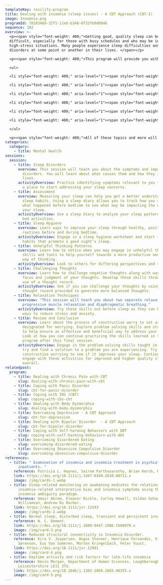 ```yaml
---
templateKey: resilify-program
title: Dealing with insomnia (sleep issues) - A CBT Approach (CBT-I)
image: Insomnia.png
programId: 78283460-32f1-11eb-b348-0f33fb0d0846
sequence: 102
overview: >-
  <p><span style="font-weight: 400;">Getting good, quality sleep can be
  difficult, especially for those with busy schedules and who may be in
  high-stress situations. Many people experience sleep difficulties and sleep
  disorders at some point or another in their lives. </span></p>

  <p><span style="font-weight: 400;">This program will provide you with information about sleep disorders and effective tools and skills to help improve the quality of your sleep. This is done using Cognitive Behavioral Therapy for Insomnia (CBT-I), an evidenced-based treatment specifically designed for those who experience sleep difficulty. Throughout this program you will learn about:</span></p>

  <ul>

  <li style="font-weight: 400;" aria-level="1"><span style="font-weight: 400;">Sleep tracking</span></li>

  <li style="font-weight: 400;" aria-level="1"><span style="font-weight: 400;">Healthy sleep habits, also known as sleep hygiene</span></li>

  <li style="font-weight: 400;" aria-level="1"><span style="font-weight: 400;">Modifying your sleep environment to ensure quality sleep</span></li>

  <li style="font-weight: 400;" aria-level="1"><span style="font-weight: 400;">Addressing and changing unhelpful patterns of thinking</span></li>

  <li style="font-weight: 400;" aria-level="1"><span style="font-weight: 400;">Relaxation techniques such as progressive muscle relaxation and diaphragmatic breathing</span></li>

  <li style="font-weight: 400;" aria-level="1"><span style="font-weight: 400;">Problem solving skills and constructive worrying</span></li>

  </ul>

  <p><span style="font-weight: 400;">All of these topics and more will be covered through the use of lessons, video summaries, and interactive activities. Resilify&rsquo;s CBT for Insomnia program can help you on the path towards healthy sleep.</span></p>
categories:
  category:
    - title: Mental Health
sessions:
  session:
    - title: Sleep Disorders
      overview: This session will teach you about the symptoms and impact of sleep
        disorders. You will learn about what causes them and how they impact our
        lives.
      activityOverview: Practice identifying symptoms relevant to you to help you find
        a place to start addressing your sleep concerns.
    - title: Assessment
      overview: Measuring your sleep can help you get a better understanding of your
        sleep habits. Using a sleep diary allows you to track how you slept and
        what happened before bedtime to see what may be impacting the quality of
        your sleep.
      activityOverview: Use a sleep diary to analyze your sleep patterns and before
        bed activities.
    - title: Sleep Hygiene
      overview: Learn ways to improve your sleep through healthy, positive habits and
        routines before and during bedtime.
      activityOverview: Engage in a sleep hygiene worksheet and start implementing new
        habits that promote a good night’s sleep.
    - title: Unhelpful Thinking Patterns
      overview: Learn how to notice when you may engage in unhelpful thinking. Develop
        skills and tools to help yourself towards a more productive and balanced
        way of thinking.
      activityOverview: Look to others for differing perspectives and support.
    - title: Challenging Thoughts
      overview: Learn how to challenge negative thoughts along with ways to shift the
        focus and judgment of your thoughts. Develop these skills through the
        use of a thought record.
      activityOverview: See if you can challenge your thoughts by using the 7-column
        thought record provided to generate more balanced thoughts.
    - title: Relaxation Techniques
      overview: "This session will teach you about two separate relaxation skills:
        progressive muscle relaxation and diaphragmatic breathing."
      activityOverview: Try these skills out before sleep as they can be effective
        ways to reduce stress and anxiety.
    - title: Review and Conclusion
      overview: Learn about the process of constructive worry to set aside time
        designated for worrying. Explore problem solving skills and strategies
        to help ensure an effective and beneficial way to address your problems.
        Look at how you can continue practicing the skills learned in this
        program after this final session.
      activityOverview: Engage in the problem-solving skills taught in this session to
        try and find a solution to a problem you are experiencing. Try out
        constructive worrying to see if it improves your sleep. Continue to
        engage with these activities for improved and higher quality sleep
        overall.
relatedpost:
  program:
    - title: Dealing with Chronic Pain with CBT
      slug: dealing-with-chronic-pain-with-cbt
    - title: Coping with Panic Disorder
      slug: cbt-for-panic-disorder
    - title: Coping with IBS (CBT)
      slug: coping-with-ibs-cbt
    - title: Dealing with Body Dysmorphia
      slug: dealing-with-body-dysmorphia
    - title: Overcoming Depression - A CBT Approach
      slug: cbt-for-depression
    - title: Dealing with Bipolar Disorder  - A CBT Approach
      slug: cbt-for-bipolar-disorder
    - title: Coping with Self-harming Behaviors with DBT
      slug: coping-with-self-harming-behaviors-with-dbt
    - title: Overcoming Disordered Eating
      slug: overcoming-disordered-eating
    - title: Overcoming Obsessive Compulsive Disorder
      slug: overcoming-obsessive-compulsive-disorder
references:
  - title: " Examination of insomnia and insomnia treatment in psychiatric
      inpatients. "
    reference: Patricia L. Haynes, Sairam Parthasarathy, Brian Kersh, Richard R. Bootzin.
    link: https://doi.org/10.1111/j.1447-0349.2010.00711.x
    image: /img/cards-1.webp
  - title: Sleep-related monitoring on awakening mediates the relationship between
      insomnia-related interpretive bias and insomnia symptoms using the
      insomnia ambiguity paradigm.
    reference: Umair Akram, Eleanor Bickle, Carley Howell, Vildan Ozhan, Jessica
      Williamson, Andrew Du Rocher.
    link: https://doi.org/10.1111/jsr.13343
    image: /img/cards-2.webp
  - title: Normal sleep, disturbed sleep, transient and persistent insomnia.
    reference: W. C. Dement.
    link: https://doi.org/10.1111/j.1600-0447.1986.tb08979.x
    image: /img/card-3.png
  - title: Reduced structural connectivity in Insomnia Disorder.
    reference: Kira V. Jespersen, Angus Stevner, Henrique Fernandes, Stine D.
      Sørensen, Eus Van Someren, Morten Kringelbach, Peter Vuust.
    link: https://doi.org/10.1111/jsr.12901
    image: /img/card-4.png
  - title: Daytime activity and risk factors for late-life insomnia
    reference: Kevin Morgan, Department of Human Sciences, Loughborough University,
      Leicestershire LE11 3TU.
    link: https://doi.org/10.1046/j.1365-2869.2003.00355.x
    image: /img/card-5.png
---
```

